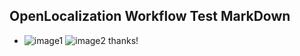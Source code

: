 ## OpenLocalization Workflow Test MarkDown
* ![image1](.\03e3c429-e0e4-47f5-bc94-2f4267594217.PNG)   ![image2](.\2207bec0-763d-4503-8a33-55277dae4c0f.png) 
thanks!